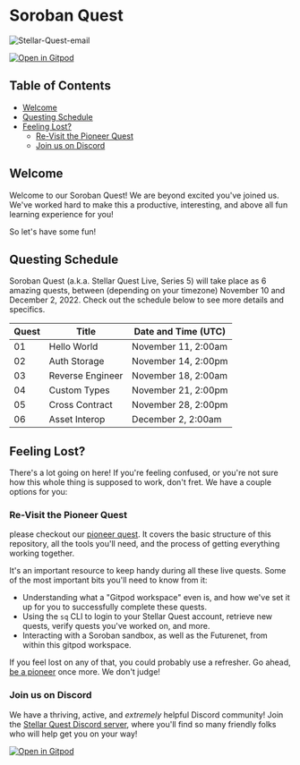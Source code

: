 # Soroban Quest <!-- omit in toc -->

![Stellar-Quest-email](https://user-images.githubusercontent.com/4383610/200077219-de8e1f20-9878-4705-bec6-ced9a3904694.jpg)

[![Open in Gitpod](https://gitpod.io/button/open-in-gitpod.svg)](https://gitpod.io/#ENV=prod/https://github.com/tyvdh/soroban-quest)

## Table of Contents <!-- omit in toc -->

- [Welcome](#welcome)
- [Questing Schedule](#questing-schedule)
- [Feeling Lost?](#feeling-lost)
  - [Re-Visit the Pioneer Quest](#re-visit-the-pioneer-quest)
  - [Join us on Discord](#join-us-on-discord)

## Welcome

Welcome to our Soroban Quest! We are beyond excited you've joined us. We've
worked hard to make this a productive, interesting, and above all fun learning experience for you!

So let's have some fun!

## Questing Schedule

Soroban Quest (a.k.a. Stellar Quest Live, Series 5) will take place as 6 amazing
quests, between (depending on your timezone) November 10 and December 2, 2022.
Check out the schedule below to see more details and specifics.

| Quest | Title            | Date and Time (UTC) |
| ----- | ---------------- | ------------------- |
| 01    | Hello World      | November 11, 2:00am |
| 02    | Auth Storage     | November 14, 2:00pm |
| 03    | Reverse Engineer | November 18, 2:00am |
| 04    | Custom Types     | November 21, 2:00pm |
| 05    | Cross Contract   | November 28, 2:00pm |
| 06    | Asset Interop    | December 2, 2:00am  |

## Feeling Lost?

There's a lot going on here! If you're feeling confused, or you're not sure how
this whole thing is supposed to work, don't fret. We have a couple options for
you:

### Re-Visit the Pioneer Quest

please checkout our [pioneer quest][pioneer]. It covers the basic structure of
this repository, all the tools you'll need, and the process of getting
everything working together.

It's an important resource to keep handy during all these live
quests. Some of the most important bits you'll need to know from it:

- Understanding what a "Gitpod workspace" even is, and how we've set it up for
  you to successfully complete these quests.
- Using the `sq` CLI to login to your Stellar Quest account, retrieve new
  quests, verify quests you've worked on, and more.
- Interacting with a Soroban sandbox, as well as the Futurenet, from within this
  gitpod workspace.

If you feel lost on any of that, you could probably use a refresher. Go ahead,
[be a pioneer][pioneer] once more. We don't judge!

### Join us on Discord

We have a thriving, active, and *extremely* helpful Discord community! Join the
[Stellar Quest Discord server][discord], where you'll find so many friendly folks
who will help get you on your way!

[![Open in Gitpod](https://gitpod.io/button/open-in-gitpod.svg)](https://gitpod.io/#ENV=prod/https://github.com/tyvdh/soroban-quest)

[pioneer]: https://github.com/tyvdh/soroban-quest--pioneer
[discord]: https://discord.gg/8FhvuKb
